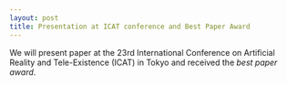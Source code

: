 ```yaml
---
layout: post
title: Presentation at ICAT conference and Best Paper Award
---
```

We will present paper at the 23rd International Conference on Artificial Reality and Tele-Existence (ICAT) in Tokyo and received the *best paper award*.
